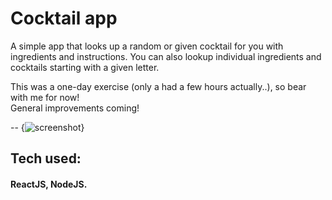 # Cocktail app

A simple app that looks up a random or given cocktail for you with ingredients and instructions. You can also lookup individual ingredients and cocktails starting with a given letter.<br>

This was a one-day exercise (only a had a few hours actually..), so bear with me for now!<br>
General improvements coming!

-- {![screenshot](src/imgs/screen-portffolio.png)}

## Tech used:
#### ReactJS, NodeJS.

